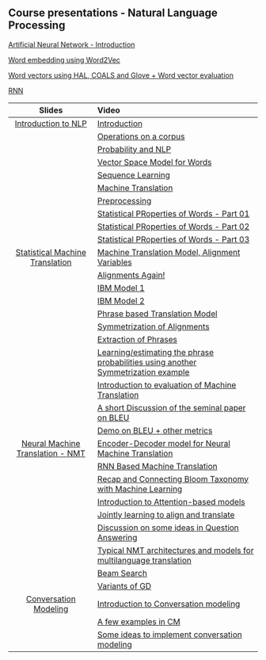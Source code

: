 ## Course presentations -   Natural Language Processing 
[Artificial Neural Network - Introduction](https://github.com/Ramaseshanr/ramaseshanr.github.io/blob/master/ArtificialNeuralNetwork.pdf)

[Word embedding using Word2Vec](https://github.com/Ramaseshanr/ramaseshanr.github.io/blob/master/WordEmbeddingNN.pdf)

[Word vectors using HAL, COALS and Glove +  Word vector evaluation](https://github.com/Ramaseshanr/ramaseshanr.github.io/blob/master/WordVectorsAndEvaluationMethods.pdf)

[RNN](https://github.com/Ramaseshanr/ramaseshanr.github.io/blob/master/RNNSession.pdf)

| Slides                      | Video              |
|:------------------------------:|:--------------------------|
|[Introduction to NLP](https://github.com/Ramaseshanr/anlp.presentation.github.io/blob/master/Introduction.pdf)|[Introduction](https://youtu.be/HuRKebyt9C4)|
||[Operations on a corpus](https://youtu.be/5hKxvh4RAsY)|
||[Probability and NLP](https://youtu.be/ldNemSbIL-c)|
||[Vector Space Model for Words](https://youtu.be/TeU77elzfIM)|
||[Sequence Learning](https://youtu.be/smKipDIYaNk)|
||[Machine Translation](https://youtu.be/uOwnN1lzVqY)|
||[Preprocessing](https://youtu.be/lhO3fBiMDag)|
||[Statistical PRoperties of Words - Part 01](https://youtu.be/pgRn2e7NanM)|
||[Statistical PRoperties of Words - Part 02](https://youtu.be/6tTeOun-3Sg)|
||[Statistical PRoperties of Words - Part 03](https://youtu.be/MqVi1jl3NGw)|
|[Statistical Machine Translation](https://github.com/Ramaseshanr/ramaseshanr.github.io/blob/master/MT.pdf)|[Machine Translation Model, Alignment Variables](https://www.youtube.com/watch?v=6lpyJznOPD0)|
||[Alignments Again!](https://www.youtube.com/watch?v=icemsA06GW8)|
||[IBM Model 1](https://www.youtube.com/watch?v=TyorHxpwt6I)|
||[IBM Model 2](https://www.youtube.com/watch?v=eTjH98rh6qE)|
||[Phrase based Translation Model](https://youtu.be/q9tNeUF3rYA)|
||[Symmetrization of Alignments](https://youtu.be/pmpBUHxT_f8)|
||[Extraction of Phrases](https://youtu.be/TNmQ7PydZ9c)|
||[Learning/estimating the phrase probabilities using another Symmetrization example](https://youtu.be/peoON4737Tk)|
||[Introduction to evaluation of Machine Translation](https://youtu.be/nE16_ljY8UI)
||[A short Discussion of the seminal paper on BLEU](https://youtu.be/eaKKAXhGppk)|
||[Demo on BLEU + other metrics](https://youtu.be/HmKdHuzMGo4)|
|[Neural Machine Translation - NMT](https://github.com/Ramaseshanr/ramaseshanr.github.io/blob/master/NeuralMachineTranslation.pdf)|[Encoder-Decoder model for Neural Machine Translation](https://www.youtube.com/watch?v=navDexJs7i8)|
||[RNN Based Machine Translation](https://youtu.be/un7Qbsurmr4)|
||[Recap and Connecting Bloom Taxonomy with Machine Learning](https://youtu.be/VV80xkKO2Zg)|
||[Introduction to Attention-based models](https://www.youtube.com/watch?v=v-prjPAaT2M)|
||[Jointly learning to align and translate](https://www.youtube.com/watch?v=1RUkQkHIAr0)|
||[Discussion on some ideas in Question Answering](https://www.youtube.com/watch?v=dDcCbwYp-Cs)|
||[Typical NMT architectures and models for multilanguage translation](https://www.youtube.com/watch?v=KL5OletisX8)|
||[Beam Search](https://www.youtube.com/watch?v=5w1WFoSUJjQ)|
||[Variants of GD](https://www.youtube.com/watch?v=6-_9A-_u33E)|
|[Conversation Modeling](https://github.com/Ramaseshanr/ramaseshanr.github.io/blob/master/ConversationalModeling.pdf)|[Introduction to Conversation modeling](https://www.youtube.com/watch?v=xpQLR2rZrcA&t=1s)|
||[A few examples in CM](https://www.youtube.com/watch?v=dwu5D0L6C_M)|
||[Some ideas to implement conversation modeling](https://www.youtube.com/watch?v=TJn4Kb6owgw)|
